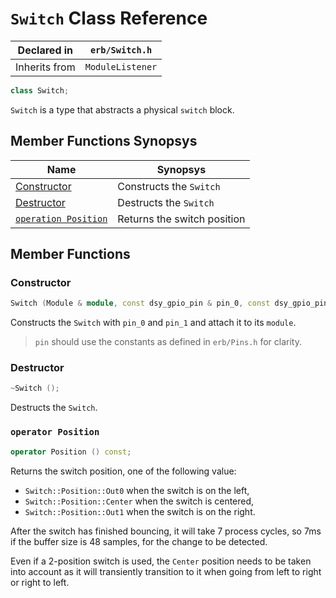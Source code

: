 # `Switch` Class Reference

| Declared in | `erb/Switch.h` |
| - | - |
| Inherits from | `ModuleListener` |

```c++
class Switch;
```

`Switch` is a type that abstracts a physical `switch` block.


## Member Functions Synopsys

| Name | Synopsys |
| - | - |
| [Constructor](#constructor) | Constructs the `Switch` |
| [Destructor](#destructor) | Destructs the `Switch` |
| [`operation Position`](#operator-position) | Returns the switch position |


## Member Functions

### Constructor

```c++
Switch (Module & module, const dsy_gpio_pin & pin_0, const dsy_gpio_pin & pin_1);
```

Constructs the `Switch` with `pin_0` and `pin_1` and attach it to its `module`.

> `pin` should use the constants as defined in `erb/Pins.h` for clarity.

### Destructor

```c++
~Switch ();
```

Destructs the `Switch`.

### `operator Position`

```c++
operator Position () const;
```

Returns the switch position, one of the following value:
- `Switch::Position::Out0` when the switch is on the left,
- `Switch::Position::Center` when the switch is centered,
- `Switch::Position::Out1` when the switch is on the right.

After the switch has finished bouncing, it will take 7 process cycles, so 7ms if the buffer
size is 48 samples, for the change to be detected.

Even if a 2-position switch is used, the `Center` position needs to be taken into account
as it will transiently transition to it when going from left to right or right to left.
